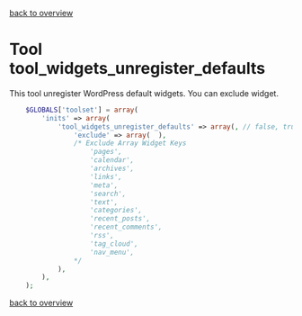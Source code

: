 [back to overview](../../README.markdown#initial-functionality)

Tool tool_widgets_unregister_defaults
===============================

This tool unregister WordPress default widgets. You can exclude widget.

````php
	$GLOBALS['toolset'] = array(
		'inits' => array(
			'tool_widgets_unregister_defaults' => array(, // false, true, array
				'exclude' => array(  ),
				/* Exclude Array Widget Keys
					'pages',
					'calendar',
					'archives',
					'links',
					'meta',
					'search',
					'text',
					'categories',
					'recent_posts',
					'recent_comments',
					'rss',
					'tag_cloud',
					'nav_menu',
				*/
			),
		),
	);
````

[back to overview](../../README.markdown#initial-functionality)
